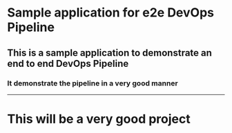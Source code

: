 # Sample application for e2e DevOps Pipeline
## This is a sample application to demonstrate an end to end DevOps Pipeline
### It demonstrate the pipeline in a very good manner
---

# This will be a very good project